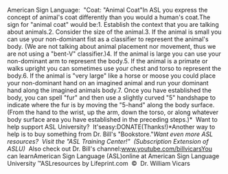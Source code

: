 American Sign Language:  
		"Coat: "Animal Coat"In ASL you express 
            the concept of animal's coat differently than you would a human's 
            coat.The sign for 
            "animal coat" would be:1. Establish the context that you are talking about animals.2. Consider the size of the animal.3. If the animal is small you can use your non-dominant fist as a 
            classifier to represent the animal's body. (We are not talking about 
            animal placement nor movement, thus we are not using a "bent-V" 
            classifier.)4. If the animal is large you can use your non-dominant arm to 
            represent the body.5. If the animal is a primate or walks upright you can sometimes use 
            your chest and torso to represent the body.6. If the animal is "very large" like a horse or moose you could 
            place your non-dominant hand on an imagined animal and run your 
            dominant hand along the imagined animals body.7. Once you have established the body, you can spell "fur" and then 
            use a slightly curved "5" handshape to indicate where the fur is by 
            moving the "5-hand" along the body surface. (From the hand to the 
            wrist, up the arm, down the torso, or along whatever body surface 
            area you have established in the preceding steps.)* 
Want to help support ASL University?  It'seasy:DONATE(Thanks!)*Another way to help is to buy something from Dr. Bill's "Bookstore."*Want even more ASL resources?  Visit the "ASL Training Center!"  (Subscription 
Extension of ASLU)*  Also check out Dr. Bill's channel:www.youtube.com/billvicarsYou can learnAmerican Sign Language (ASL)online at American Sign Language University ™ASLresources by Lifeprint.com  ©  Dr. William Vicars